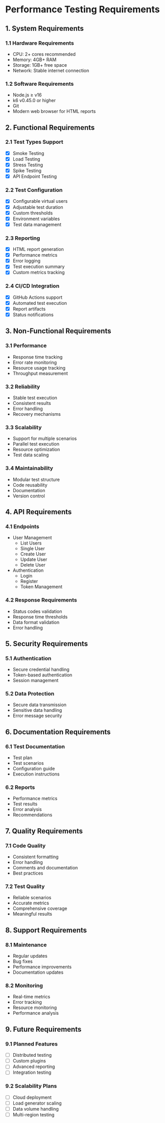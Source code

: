 # Performance Testing Requirements

## 1. System Requirements

### 1.1 Hardware Requirements
- CPU: 2+ cores recommended
- Memory: 4GB+ RAM
- Storage: 1GB+ free space
- Network: Stable internet connection

### 1.2 Software Requirements
- Node.js ≥ v16
- k6 v0.45.0 or higher
- Git
- Modern web browser for HTML reports

## 2. Functional Requirements

### 2.1 Test Types Support
- [x] Smoke Testing
- [x] Load Testing
- [x] Stress Testing
- [x] Spike Testing
- [x] API Endpoint Testing

### 2.2 Test Configuration
- [x] Configurable virtual users
- [x] Adjustable test duration
- [x] Custom thresholds
- [x] Environment variables
- [x] Test data management

### 2.3 Reporting
- [x] HTML report generation
- [x] Performance metrics
- [x] Error logging
- [x] Test execution summary
- [x] Custom metrics tracking

### 2.4 CI/CD Integration
- [x] GitHub Actions support
- [x] Automated test execution
- [x] Report artifacts
- [x] Status notifications

## 3. Non-Functional Requirements

### 3.1 Performance
- Response time tracking
- Error rate monitoring
- Resource usage tracking
- Throughput measurement

### 3.2 Reliability
- Stable test execution
- Consistent results
- Error handling
- Recovery mechanisms

### 3.3 Scalability
- Support for multiple scenarios
- Parallel test execution
- Resource optimization
- Test data scaling

### 3.4 Maintainability
- Modular test structure
- Code reusability
- Documentation
- Version control

## 4. API Requirements

### 4.1 Endpoints
- User Management
  - List Users
  - Single User
  - Create User
  - Update User
  - Delete User
- Authentication
  - Login
  - Register
  - Token Management

### 4.2 Response Requirements
- Status codes validation
- Response time thresholds
- Data format validation
- Error handling

## 5. Security Requirements

### 5.1 Authentication
- Secure credential handling
- Token-based authentication
- Session management

### 5.2 Data Protection
- Secure data transmission
- Sensitive data handling
- Error message security

## 6. Documentation Requirements

### 6.1 Test Documentation
- Test plan
- Test scenarios
- Configuration guide
- Execution instructions

### 6.2 Reports
- Performance metrics
- Test results
- Error analysis
- Recommendations

## 7. Quality Requirements

### 7.1 Code Quality
- Consistent formatting
- Error handling
- Comments and documentation
- Best practices

### 7.2 Test Quality
- Reliable scenarios
- Accurate metrics
- Comprehensive coverage
- Meaningful results

## 8. Support Requirements

### 8.1 Maintenance
- Regular updates
- Bug fixes
- Performance improvements
- Documentation updates

### 8.2 Monitoring
- Real-time metrics
- Error tracking
- Resource monitoring
- Performance analysis

## 9. Future Requirements

### 9.1 Planned Features
- [ ] Distributed testing
- [ ] Custom plugins
- [ ] Advanced reporting
- [ ] Integration testing

### 9.2 Scalability Plans
- [ ] Cloud deployment
- [ ] Load generator scaling
- [ ] Data volume handling
- [ ] Multi-region testing 
